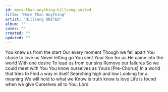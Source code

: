 ```yaml
---
id: more-than-anything-hillsong-united
title: "More Than Anything"
artist: "Hillsong UNITED"
album: ""
cover: ""
created: ""
updated: ""
---
```


You knew us from the start
Our every moment
Though we fell apart
You chose to love us
Never letting go
You sent Your Son for us
He came into the world
With one desire
To lead us from our sins
Remove our failures
So we could meet with You
You know ourselves as Yours
[Pre-Chorus]
In a world that tries to
Find a way in itself
Searching high and low
Looking for a meaning
We will hold to what we
Know is truth know is love
Life is found when we give
Ourselves all to You, Lord
